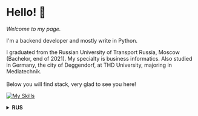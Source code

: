 
# Hello! 👋

*Welcome to my page.* <div>I'm a backend developer and mostly write in Python.</div>
<div> I graduated from the Russian University of Transport Russia, Moscow (Bachelor, end of 2021). My specialty is business informatics.
Also studied in Germany, the city of Deggendorf, at THD University, majoring in Mediatechnik.</div> &nbsp;
<div> Below you will find stack, very glad to see you here!  </div>

[![My Skills](https://skillicons.dev/icons?i=py,django,docker,fastapi,flask,git,mongodb,nginx,postgres,postman,redis,vscode,html)](https://skillicons.dev)

<details>
<summary><b>RUS</b></summary>
  
Привет! 👋
Добро пожаловать на мою страницу. Я бэкенд-разработчик и в основном пишу на Python. 
Окончил Российский Университет Транспорта России, г. Москва (бакалавриат, конец 2021 г.). Моя специальность – бизнес-информатика.
Также обучался в Германии, в городе Деггендорф, университете THD по специальности «Медиатехника».
Ниже вы найдете стек, очень рад видеть вас здесь!

[![My Skills](https://skillicons.dev/icons?i=py,django,docker,fastapi,flask,git,mongodb,nginx,postgres,postman,redis,vscode,html)](https://skillicons.dev)
</details>

